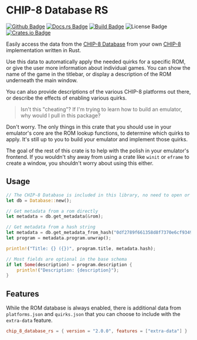 # CHIP-8 Database RS

[![Github Badge][]][Github]
[![Docs.rs Badge][]][Docs.rs]
[![Build Badge][]][Build]
![License Badge][]
[![Crates.io Badge][]][Crates.io]


Easily access the data from the [CHIP-8 Database][] from your own [CHIP-8] implementation written in Rust.

Use this data to automatically apply the needed quirks for a specific ROM, or give the user more information about individual games. You can show the name of the game in the titlebar, or display a description of the ROM underneath the main window.

You can also provide descriptions of the various CHIP-8 platforms out there, or describe the effects of enabling various quirks.

> Isn't this "cheating"? If I'm trying to learn how to build an emulator, why would I pull in this package?

Don't worry. The only things in this crate that you should use in your emulator's core are the ROM lookup functions, to determine which quirks to apply. It's still up to you to build your emulator and implement those quirks.

The goal of the rest of this crate is to help with the polish in your emulator's frontend. If you wouldn't shy away from using a crate like `winit` or `eframe` to create a window, you shouldn't worry about using this either.

## Usage

```rust
// The CHIP-8 Database is included in this library, no need to open or download files
let db = Database::new();

// Get metadata from a rom directly
let metadata = db.get_metadata(&rom);

// Get metadata from a hash string
let metadata = db.get_metadata_from_hash("0df2789f661358d8f7370e6cf93490c5bcd44b01");
let program = metadata.program.unwrap();

println!("Title: {} ({})", program.title, metadata.hash);

// Most fields are optional in the base schema
if let Some(description) = program.description {
    println!("Description: {description}");
}
```

## Features

While the ROM database is always enabled, there is additional data from `platforms.json` and `quirks.json` that you can choose to include with the `extra-data` feature.

```toml
chip_8_database_rs = { version = "2.0.0", features = ["extra-data"] }
```

[Build]: https://github.com/Estus-Dev/chip-8-database-rs/actions
[Build Badge]: https://img.shields.io/github/actions/workflow/status/Estus-Dev/chip-8-database-rs/rust.yml
[CHIP-8]: https://chip-8.github.io/links/
[CHIP-8 Database]: https://github.com/chip-8/chip-8-database
[Crates.io]: https://crates.io/crates/chip8_db
[Crates.io Badge]: https://img.shields.io/crates/v/chip8_db
[Docs.rs]: https://docs.rs/crate/chip8_db
[Docs.rs Badge]: https://img.shields.io/docsrs/chip8_db/latest?logo=docsdotrs
[License Badge]: https://img.shields.io/github/license/Estus-Dev/chip-8-database-rs
[Github]: https://github.com/Estus-Dev/chip-8-database-rs
[Github Badge]: https://img.shields.io/badge/github-source-%20?logo=github
